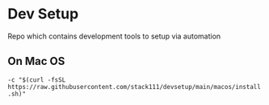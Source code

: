 # Dev Setup

Repo which contains development tools to setup via automation

## On Mac OS
  
  `-c "$(curl -fsSL https://raw.githubusercontent.com/stack111/devsetup/main/macos/install.sh)"`
